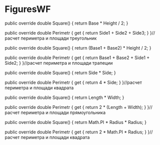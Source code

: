 # FiguresWF

  public override double Square()
{
      return Base * Height / 2;
}

 public override double Perimetr
{
      get { return Side1 + Side2 + Side3; }
}//расчет периметра и площади треугольник



  public override double Square()
{
    return (Base1 + Base2) * Height / 2;
}

public override double Perimetr
{
    get { return Base1 + Base2 + Side1 + Side2; }
}//расчет периметра и площади трапеции


public override double Square()
{
    return Side * Side;
}

public override double Perimetr
{
    get { return 4 * Side; }
}//расчет периметра и площади квадрата


 public override double Square()
 {
     return Length * Width;
 }

 public override double Perimetr
 {
     get { return 2 * (Length + Width); }
 }//расчет периметра и площади прямоугольника


  public override double Square()
 {
     return Math.PI * Radius * Radius;
 }

 public override double Perimetr
 {
     get { return 2 * Math.PI * Radius; }
 }//расчет периметра и площади квадрата
